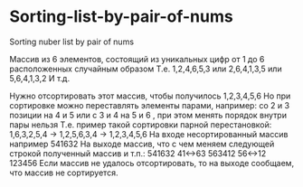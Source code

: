 # Sorting-list-by-pair-of-nums
Sorting nuber list by pair of nums

Массив из 6 элементов, состоящий из уникальных цифр от 1 до 6 расположенных случайным образом
Т.е.
1,2,4,6,5,3
или
2,6,4,1,3,5
или
5,6,4,1,3,2
И т.д.

Нужно отсортировать этот массив, чтобы получилось 1,2,3,4,5,6
Но при сортировке можно переставлять элементы парами,  например:
со 2 и 3 позиции на 4 и 5
или
с 3 и 4 на 5 и 6 , при этом менять порядок внутри пары нельзя
Т.е. пример такой сортировки парной перестановкой:
1,6,3,2,5,4  ->   1,2,5,6,3,4  ->  1,2,3,4,5,6
На входе несортированный массив например
541632
На выходе массив, что с чем меняем следующей строкой полученный массив и т.п.:
541632 41<->63
563412 56<->12
123456
Если массив не удалось отсортировать, то на выходе сообщаем, что массив не сортируется.
